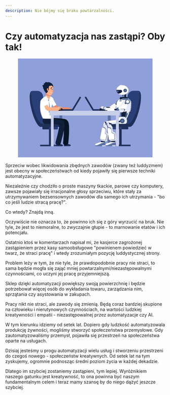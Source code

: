 ```yaml
---
description: Nie bójmy się braku powtarzalności.
---
```


# Czy automatyzacja nas zastąpi? Oby tak!

<figure><img src="../../.gitbook/assets/image (8).png" alt=""><figcaption></figcaption></figure>

Sprzeciw wobec likwidowania zbędnych zawodów (zwany też luddyzmem) jest obecny w społeczeństwach od kiedy pojawiły się pierwsze techniki automatyzacyjne.

Niezależnie czy chodziło o proste maszyny tkackie, parowe czy komputery, zawsze pojawiały się irracjonalne głosy sprzeciwu, które stały za utrzymywaniem bezsensownych zawodów dla samego ich utrzymania - "bo co jeśli ludzie stracą pracę?".

Co wtedy? Znajdą inną.

Oczywiście nie oznacza to, że powinno ich się z góry wyrzucić na bruk. Nie tyle, że jest to niemoralne, to zwyczajnie głupie - to marnowanie etatów i ich potencjału.

Ostatnio ktoś w komentarzach napisał mi, że kasjerce zagrożonej zastąpieniem przez kasy samoobsługowe "powinienem powiedzieć w twarz, że straci pracę" i wtedy zrozumiałym pozycję luddystycznej strony.

Problem leży w tym, że nie tyle, że prawdopodobnie pracy nie straci, to sama będzie mogła się zająć mniej powtarzalnymi/niezastępowalnymi czynnościami, co uczyni jej pracę przyjemniejszą.

Sklep dzięki automatyzacji powiększy swoją powierzchnię i będzie potrzebował więcej osób do wykładania towaru, zarządzania nim, sprzątania czy asystowania w zakupach.

Pracy nikt nie straci, ale zawody się zmienią. Będą coraz bardziej skupione na człowieku i nierutynowych czynnościach, na wartości ludzkiej kreatywności i empatii - niezastępowalnej przez automatyzacje czy AI.

W tym kierunku idziemy od setek lat. Dopiero gdy ludzkość automatyzowala produkcję żywności, mogliśmy stworzyć społeczeństwa przemysłowe. Gdy zautomatyzowaliśmy przemysł, pojawiła się przestrzeń na społeczeństwa oparte na usługach.

Dzisiaj jesteśmy u progu automatyzacji wielu usług i stworzeniu przestrzeni do czegoś nowego - społeczeństw kreatywnych. Od setek lat na tym zyskujemy, ogromnie podnosząc średni poziom życia w każdej dekadzie.

Dlatego im szybciej zostaniemy zastąpieni, tym lepiej. Wyróżnikiem naszego gatunku jest kreatywność, to ona powinna być naszym fundamentalnym celem i teraz mamy szansę by do niego dążyć jeszcze szybciej.
